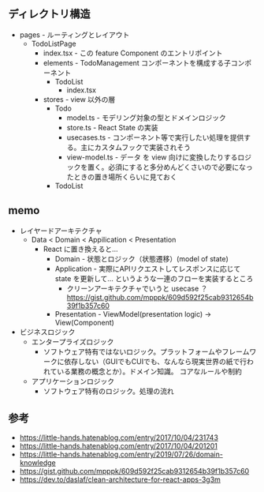 ## ディレクトリ構造
- pages - ルーティングとレイアウト
  - TodoListPage
    - index.tsx - この feature Component のエントリポイント
    - elements - TodoManagement コンポーネントを構成する子コンポーネント
      - TodoList
        - index.tsx
    - stores - view 以外の層
      - Todo
        - model.ts - モデリング対象の型とドメインロジック
        - store.ts - React State の実装
        - usecases.ts - コンポーネント等で実行したい処理を提供する。主にカスタムフックで実装されそう
        - view-model.ts - データ を view 向けに変換したりするロジックを置く。必須にすると多分めんどくさいので必要になったときの置き場所くらいに見ておく
      - TodoList


## memo
- レイヤードアーキテクチャ
  - Data < Domain < Appilication < Presentation
    - React に置き換えると...
      - Domain - 状態とロジック（状態遷移）(model of state)
      - Application - 実際にAPIリクエストしてレスポンスに応じて state を更新して... というような一連のフローを実装するところ
        - クリーンアーキテクチャでいうと usecase ？　https://gist.github.com/mpppk/609d592f25cab9312654b39f1b357c60
      - Presentation - ViewModel(presentation logic) -> View(Component)
- ビジネスロジック
  - エンタープライズロジック
    - ソフトウェア特有ではないロジック。プラットフォームやフレームワークに依存しない（GUIでもCUIでも、なんなら現実世界の紙で行われている業務の概念とか）。ドメイン知識。 コアなルールや制約
  - アプリケーションロジック
    - ソフトウェア特有のロジック。処理の流れ
## 参考
- https://little-hands.hatenablog.com/entry/2017/10/04/231743
- https://little-hands.hatenablog.com/entry/2017/10/04/201201
- https://little-hands.hatenablog.com/entry/2019/07/26/domain-knowledge
- https://gist.github.com/mpppk/609d592f25cab9312654b39f1b357c60
- https://dev.to/daslaf/clean-architecture-for-react-apps-3g3m